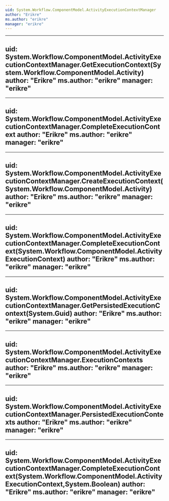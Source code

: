 ```yaml
---
uid: System.Workflow.ComponentModel.ActivityExecutionContextManager
author: "Erikre"
ms.author: "erikre"
manager: "erikre"
---
```


---
uid: System.Workflow.ComponentModel.ActivityExecutionContextManager.GetExecutionContext(System.Workflow.ComponentModel.Activity)
author: "Erikre"
ms.author: "erikre"
manager: "erikre"
---

---
uid: System.Workflow.ComponentModel.ActivityExecutionContextManager.CompleteExecutionContext
author: "Erikre"
ms.author: "erikre"
manager: "erikre"
---

---
uid: System.Workflow.ComponentModel.ActivityExecutionContextManager.CreateExecutionContext(System.Workflow.ComponentModel.Activity)
author: "Erikre"
ms.author: "erikre"
manager: "erikre"
---

---
uid: System.Workflow.ComponentModel.ActivityExecutionContextManager.CompleteExecutionContext(System.Workflow.ComponentModel.ActivityExecutionContext)
author: "Erikre"
ms.author: "erikre"
manager: "erikre"
---

---
uid: System.Workflow.ComponentModel.ActivityExecutionContextManager.GetPersistedExecutionContext(System.Guid)
author: "Erikre"
ms.author: "erikre"
manager: "erikre"
---

---
uid: System.Workflow.ComponentModel.ActivityExecutionContextManager.ExecutionContexts
author: "Erikre"
ms.author: "erikre"
manager: "erikre"
---

---
uid: System.Workflow.ComponentModel.ActivityExecutionContextManager.PersistedExecutionContexts
author: "Erikre"
ms.author: "erikre"
manager: "erikre"
---

---
uid: System.Workflow.ComponentModel.ActivityExecutionContextManager.CompleteExecutionContext(System.Workflow.ComponentModel.ActivityExecutionContext,System.Boolean)
author: "Erikre"
ms.author: "erikre"
manager: "erikre"
---
